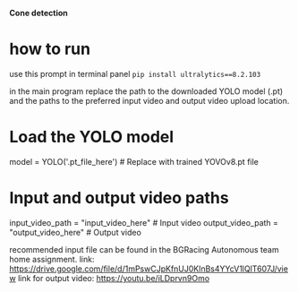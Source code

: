**Cone detection**

# how to run
use this prompt in terminal panel
```pip install ultralytics==8.2.103 ```

in the main program replace the path to the downloaded YOLO model (.pt)
and the paths to the preferred  input video and output video upload location.

# Load the YOLO model
model = YOLO('.pt_file_here')  # Replace with trained YOVOv8.pt file

# Input and output video paths
input_video_path = "input_video_here"  # Input video
output_video_path = "output_video_here"  # Output video

recommended input file can be found in the BGRacing Autonomous team home assignment.
link:
https://drive.google.com/file/d/1mPswCJpKfnUJ0KlnBs4YYcV1lQlT607J/view
link for output video:
https://youtu.be/iLDprvn9Omo
